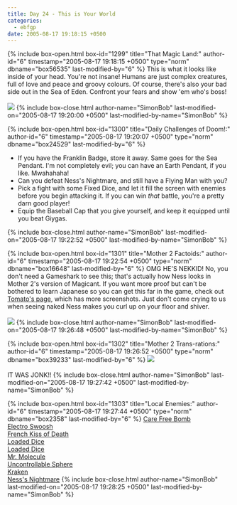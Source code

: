 ```yaml
---
title: Day 24 - This is Your World
categories:
  - ebfgp
date: 2005-08-17 19:18:15 +0500
---
```

{% include box-open.html box-id="1299" title="That Magic Land:" author-id="6" timestamp="2005-08-17 19:18:15 +0500" type="norm" dbname="box56535" last-modified-by="6" %}
This is what it looks like inside of your head.  You're not insane!  Humans are just complex creatures, full of love and peace and groovy colours.  Of course, there's also your bad side out in the Sea of Eden.  Confront your fears and show 'em who's boss!<br />
<br />
<img src="http://classic.starmen.net/ebfgp/img/eb24.png" />
{% include box-close.html author-name="SimonBob" last-modified-on="2005-08-17 19:20:00 +0500" last-modified-by-name="SimonBob" %}

{% include box-open.html box-id="1300" title="Daily Challenges of Doom!:" author-id="6" timestamp="2005-08-17 19:20:07 +0500" type="norm" dbname="box24529" last-modified-by="6" %}
<ul>
<li>If you have the Franklin Badge, store it away.  Same goes for the Sea Pendant.  I'm not completely evil; you can have an Earth Pendant, if you like.  Mwahahaha!</li>
<li>Can you defeat Ness's Nightmare, and still have a Flying Man with you?</li>
<li>Pick a fight with some Fixed Dice, and let it fill the screen with enemies before you begin attacking it.  If you can win <i>that</i> battle, you're a pretty darn good player!</li>
<li>Equip the Baseball Cap that you give yourself, and keep it equipped until you beat Giygas.</li>
</ul>
{% include box-close.html author-name="SimonBob" last-modified-on="2005-08-17 19:22:52 +0500" last-modified-by-name="SimonBob" %}

{% include box-open.html box-id="1301" title="Mother 2 Factoids:" author-id="6" timestamp="2005-08-17 19:22:54 +0500" type="norm" dbname="box16648" last-modified-by="6" %}
OMG HE'S NEKKID!  No, you don't need a Gameshark to see this; that's actually how Ness looks in Mother 2's version of Magicant.  If you want more proof but can't be bothered to learn Japanese so you can get this far in the game, check out <a href="http://fobby.net/m2eb/magicant.shtml">Tomato's page</a>, which has more screenshots.  Just don't come crying to us when seeing naked Ness makes you curl up on your floor and shiver.<br />
<br />
<img src="http://classic.starmen.net/ebfgp/img/mo24.gif" />
{% include box-close.html author-name="SimonBob" last-modified-on="2005-08-17 19:26:48 +0500" last-modified-by-name="SimonBob" %}

{% include box-open.html box-id="1302" title="Mother 2 Trans-rations:" author-id="6" timestamp="2005-08-17 19:26:52 +0500" type="norm" dbname="box39233" last-modified-by="6" %}
<img src="http://classic.starmen.net/ebfgp/trans/tr24.gif" /><br />
<br />
IT WAS JONK!!
{% include box-close.html author-name="SimonBob" last-modified-on="2005-08-17 19:27:42 +0500" last-modified-by-name="SimonBob" %}

{% include box-open.html box-id="1303" title="Local Enemies:" author-id="6" timestamp="2005-08-17 19:27:44 +0500" type="norm" dbname="box2358" last-modified-by="6" %}
<a href="/mother2/ebdb/enemies.php?enemy=114">Care Free Bomb</a><br />
<a href="/mother2/ebdb/enemies.php?enemy=16">Electro Swoosh</a><br />
<a href="/mother2/ebdb/enemies.php?enemy=96">French Kiss of Death</a><br />
<a href="/mother2/ebdb/enemies.php?enemy=194">Loaded Dice</a><br />
<a href="/mother2/ebdb/enemies.php?enemy=43">Loaded Dice</a><br />
<a href="/mother2/ebdb/enemies.php?enemy=137">Mr. Molecule</a><br />
<a href="/mother2/ebdb/enemies.php?enemy=70">Uncontrollable Sphere</a><br />
<a href="/mother2/ebdb/enemies.php?enemy=48">Kraken</a><br />
<a href="/mother2/ebdb/enemies.php?enemy=20">Ness's Nightmare</a>
{% include box-close.html author-name="SimonBob" last-modified-on="2005-08-17 19:28:25 +0500" last-modified-by-name="SimonBob" %}
